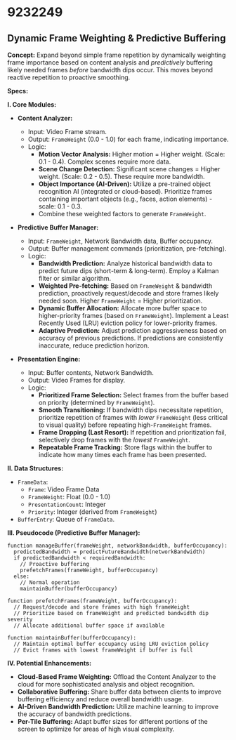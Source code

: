 # 9232249

## Dynamic Frame Weighting & Predictive Buffering

**Concept:** Expand beyond simple frame repetition by dynamically weighting frame importance based on content analysis and *predictively* buffering likely needed frames *before* bandwidth dips occur. This moves beyond reactive repetition to proactive smoothing.

**Specs:**

**I. Core Modules:**

*   **Content Analyzer:**
    *   Input: Video Frame stream.
    *   Output:  `FrameWeight` (0.0 - 1.0) for each frame, indicating importance.
    *   Logic:
        *   **Motion Vector Analysis:** Higher motion = Higher weight.  (Scale: 0.1 - 0.4). Complex scenes require more data.
        *   **Scene Change Detection:** Significant scene changes = Higher weight. (Scale: 0.2 - 0.5).  These require more bandwidth.
        *   **Object Importance (AI-Driven):** Utilize a pre-trained object recognition AI (integrated or cloud-based). Prioritize frames containing important objects (e.g., faces, action elements) - scale: 0.1 - 0.3.
        *   Combine these weighted factors to generate `FrameWeight`.

*   **Predictive Buffer Manager:**
    *   Input: `FrameWeight`, Network Bandwidth data, Buffer occupancy.
    *   Output: Buffer management commands (prioritization, pre-fetching).
    *   Logic:
        *   **Bandwidth Prediction:** Analyze historical bandwidth data to predict future dips (short-term & long-term). Employ a Kalman filter or similar algorithm.
        *   **Weighted Pre-fetching:**  Based on `FrameWeight` & bandwidth prediction, proactively request/decode and store frames likely needed soon. Higher `FrameWeight` = Higher prioritization.
        *   **Dynamic Buffer Allocation:**  Allocate more buffer space to higher-priority frames (based on `FrameWeight`).  Implement a Least Recently Used (LRU) eviction policy for lower-priority frames.
        *   **Adaptive Prediction:** Adjust prediction aggressiveness based on accuracy of previous predictions. If predictions are consistently inaccurate, reduce prediction horizon.

*   **Presentation Engine:**
    *   Input: Buffer contents, Network Bandwidth.
    *   Output: Video Frames for display.
    *   Logic:
        *   **Prioritized Frame Selection:** Select frames from the buffer based on priority (determined by `FrameWeight`).
        *   **Smooth Transitioning:** If bandwidth dips necessitate repetition, prioritize repetition of frames with *lower* `FrameWeight` (less critical to visual quality) before repeating high-`FrameWeight` frames.
        *    **Frame Dropping (Last Resort):** If repetition and prioritization fail, selectively drop frames with the *lowest* `FrameWeight`.
        *   **Repeatable Frame Tracking:** Store flags within the buffer to indicate how many times each frame has been presented.

**II. Data Structures:**

*   `FrameData`:
    *   `Frame`: Video Frame Data
    *   `FrameWeight`: Float (0.0 - 1.0)
    *   `PresentationCount`: Integer
    *   `Priority`: Integer (derived from `FrameWeight`)
*   `BufferEntry`: Queue of `FrameData`.

**III. Pseudocode (Predictive Buffer Manager):**

```pseudocode
function manageBuffer(frameWeight, networkBandwidth, bufferOccupancy):
  predictedBandwidth = predictFutureBandwidth(networkBandwidth)
  if predictedBandwidth < requiredBandwidth:
    // Proactive buffering
    prefetchFrames(frameWeight, bufferOccupancy)
  else:
    // Normal operation
    maintainBuffer(bufferOccupancy)

function prefetchFrames(frameWeight, bufferOccupancy):
  // Request/decode and store frames with high frameWeight
  // Prioritize based on frameWeight and predicted bandwidth dip severity
  // Allocate additional buffer space if available

function maintainBuffer(bufferOccupancy):
  // Maintain optimal buffer occupancy using LRU eviction policy
  // Evict frames with lowest frameWeight if buffer is full
```

**IV. Potential Enhancements:**

*   **Cloud-Based Frame Weighting:** Offload the Content Analyzer to the cloud for more sophisticated analysis and object recognition.
*   **Collaborative Buffering:** Share buffer data between clients to improve buffering efficiency and reduce overall bandwidth usage.
*   **AI-Driven Bandwidth Prediction:** Utilize machine learning to improve the accuracy of bandwidth predictions.
*   **Per-Tile Buffering:** Adapt buffer sizes for different portions of the screen to optimize for areas of high visual complexity.